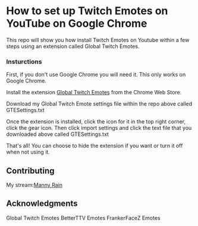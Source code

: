 # How to set up Twitch Emotes on YouTube on Google Chrome

This repo will show you how install Twitch Emotes on Youtube within a few steps using an extension called Global Twitch Emotes.

### Insturctions
First, if you don't use Google Chrome you will need it. This only works on Google Chrome.

Install the extension [Global Twitch Emotes](https://chrome.google.com/webstore/detail/global-twitch-emotes/pgniedifoejifjkndekolimjeclnokkb?hl=en) from the Chrome Web Store.

Download my Global Twitch Emote settings file within the repo above called GTESettings.txt

Once the extension is installed, click the icon for it in the top right corner, click the gear icon.
Then click import settings and click the text file that you downloaded above called GTESettings.txt

That's all! You can choose to hide the extension if you want or turn it off when not using it.
## Contributing

My stream:[Manny Rain](https://www.youtube.com/channel/UCs0t4JPVoqlzcuk8wumvNPA?)

## Acknowledgments

Global Twitch Emotes
BetterTTV Emotes
FrankerFaceZ Emotes
